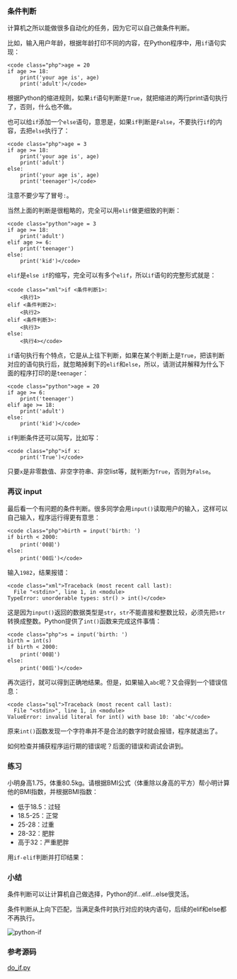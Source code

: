 ### 条件判断

计算机之所以能做很多自动化的任务，因为它可以自己做条件判断。

比如，输入用户年龄，根据年龄打印不同的内容，在Python程序中，用`if`语句实现：

```
<code class="php">age = 20
if age >= 18:
    print('your age is', age)
    print('adult')</code>
```

根据Python的缩进规则，如果`if`语句判断是`True`，就把缩进的两行print语句执行了，否则，什么也不做。

也可以给`if`添加一个`else`语句，意思是，如果`if`判断是`False`，不要执行`if`的内容，去把`else`执行了：

```
<code class="php">age = 3
if age >= 18:
    print('your age is', age)
    print('adult')
else:
    print('your age is', age)
    print('teenager')</code>
```

注意不要少写了冒号`:`。

当然上面的判断是很粗略的，完全可以用`elif`做更细致的判断：

```
<code class="python">age = 3
if age >= 18:
    print('adult')
elif age >= 6:
    print('teenager')
else:
    print('kid')</code>
```

`elif`是`else if`的缩写，完全可以有多个`elif`，所以`if`语句的完整形式就是：

```
<code class="xml">if <条件判断1>:
    <执行1>
elif <条件判断2>:
    <执行2>
elif <条件判断3>:
    <执行3>
else:
    <执行4></code>
```

`if`语句执行有个特点，它是从上往下判断，如果在某个判断上是`True`，把该判断对应的语句执行后，就忽略掉剩下的`elif`和`else`，所以，请测试并解释为什么下面的程序打印的是`teenager`：

```
<code class="python">age = 20
if age >= 6:
    print('teenager')
elif age >= 18:
    print('adult')
else:
    print('kid')</code>
```

`if`判断条件还可以简写，比如写：

```
<code class="php">if x:
    print('True')</code>
```

只要`x`是非零数值、非空字符串、非空list等，就判断为`True`，否则为`False`。

### 再议 input

最后看一个有问题的条件判断。很多同学会用`input()`读取用户的输入，这样可以自己输入，程序运行得更有意思：

```
<code class="php">birth = input('birth: ')
if birth < 2000:
    print('00前')
else:
    print('00后')</code>
```

输入`1982`，结果报错：

```
<code class="xml">Traceback (most recent call last):
  File "<stdin>", line 1, in <module>
TypeError: unorderable types: str() > int()</code>
```

这是因为`input()`返回的数据类型是`str`，`str`不能直接和整数比较，必须先把`str`转换成整数。Python提供了`int()`函数来完成这件事情：

```
<code class="php">s = input('birth: ')
birth = int(s)
if birth < 2000:
    print('00前')
else:
    print('00后')</code>
```

再次运行，就可以得到正确地结果。但是，如果输入`abc`呢？又会得到一个错误信息：

```
<code class="sql">Traceback (most recent call last):
  File "<stdin>", line 1, in <module>
ValueError: invalid literal for int() with base 10: 'abc'</code>
```

原来`int()`函数发现一个字符串并不是合法的数字时就会报错，程序就退出了。

如何检查并捕获程序运行期的错误呢？后面的错误和调试会讲到。

### 练习

小明身高1.75，体重80.5kg。请根据BMI公式（体重除以身高的平方）帮小明计算他的BMI指数，并根据BMI指数：

-   低于18.5：过轻
-   18.5-25：正常
-   25-28：过重
-   28-32：肥胖
-   高于32：严重肥胖

用`if-elif`判断并打印结果：





### 小结

条件判断可以让计算机自己做选择，Python的if...elif...else很灵活。

条件判断从上向下匹配，当满足条件时执行对应的块内语句，后续的elif和else都不再执行。

![python-if](/static/img/loading.svg)

### 参考源码

[do_if.py](https://github.com/michaelliao/learn-python3/blob/master/samples/basic/do_if.py)

